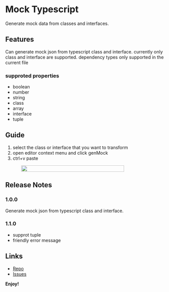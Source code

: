 # Mock Typescript

Generate mock data from classes and interfaces.

## Features

Can generate mock json from typescript class and interface. currently only class and interface are supported. dependency types only supported in the current file

### supproted properties

+ boolean
+ number
+ string
+ class
+ array
+ interface
+ tuple

## Guide

1.  select the class or interface that you want to transform
1.  open editor context menu and click genMock
1.  ctrl+v paste


<!-- ![](https://github.com/rlaaudrlf/mock-typescript/blob/master/image/image1.gif?raw=true) -->
<div style="display:flex;justify-content:center">
<img src="https://github.com/rlaaudrlf/mock-typescript/blob/master/image/image1.gif?raw=true" width = "80%"  alt="" align=center />
</div>

## Release Notes

### 1.0.0

Generate mock json from typescript class and interface.

### 1.1.0

+ supprot tuple
+ friendly error message

## Links

- [Repo](https://github.com/rlaaudrlf/mock-typescript)
- [Issues](https://github.com/rlaaudrlf/mock-typescript/issues)

**Enjoy!**
